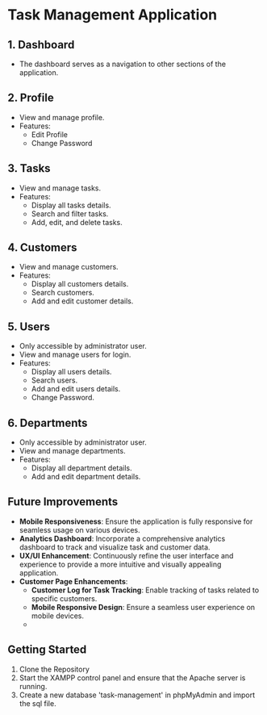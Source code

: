 # Task Management Application

## 1. Dashboard

- The dashboard serves as a navigation to other sections of the application.

## 2. Profile

- View and manage profile.
- Features:
  - Edit Profile
  - Change Password

## 3. Tasks

- View and manage tasks.
- Features:
  - Display all tasks details.
  - Search and filter tasks.
  - Add, edit, and delete tasks.

## 4. Customers

- View and manage customers.
- Features:
  - Display all customers details.
  - Search customers.
  - Add and edit customer details.
 
## 5. Users

- Only accessible by administrator user.
- View and manage users for login.
- Features:
  - Display all users details.
  - Search users.
  - Add and edit users details.
  - Change Password.
 
## 6. Departments

- Only accessible by administrator user.
- View and manage departments.
- Features:
  - Display all department details.
  - Add and edit department details.

## Future Improvements

- **Mobile Responsiveness**: Ensure the application is fully responsive for seamless usage on various devices.
- **Analytics Dashboard**: Incorporate a comprehensive analytics dashboard to track and visualize task and customer data.
- **UX/UI Enhancement**: Continuously refine the user interface and experience to provide a more intuitive and visually appealing application.
- **Customer Page Enhancements**:
  - **Customer Log for Task Tracking**: Enable tracking of tasks related to specific customers.
  - **Mobile Responsive Design**: Ensure a seamless user experience on mobile devices.
  - 
## Getting Started

1. Clone the Repository
2. Start the XAMPP control panel and ensure that the Apache server is running.
3. Create a new database 'task-management' in phpMyAdmin and import the sql file.

